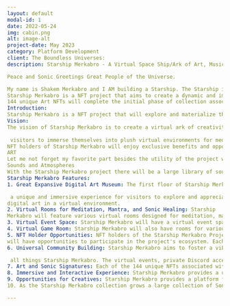 ```yaml
---
layout: default
modal-id: 1
date: 2022-05-24
img: cabin.png
alt: image-alt
project-date: May 2023
category: Platform Development
client: The Boundless Universes:
description: Starship Merkabro - A Virtual Space Ship/Ark of Art, Music, and Healing in the Metaverse, Universe or Anyverse

Peace and Sonic Greetings Great People of the Universe. 

My name is Shakem Merkabro and I AM building a Starship. The Starship is for cyberspace, the meta verse, the universe or any verse. If/When this becomes a physical starship the blockchain will show us it all started right here with you reading this.
Starship Merkabro is a NFT project that aims to create a dynamic and immersive Space Ship/Virtual environment where art, music, healing/alignment, and community converge in web3 and the blockchain. The project features a Great Expansive Digital Art Museum on the first floor of the virtual ship showcasing a diverse collection of art, digital art , music from featured artists or exhibits.The virtual space ship also features various virtual rooms and atmospheres for meditation, mantra, and sonic healing, as well as a virtual event space for concerts, parties, and conferences.
144 unique Art NFTs will complete the initial phase of collection associated with this project, each with its own sonic signature that will be used for access to the Star Ship and exclusive benefits. Starship Merkabro aims to create a vibrant and interactive community of creatives, artists, healers, and supporters in the web3 environment and beyond.
Introduction:
Starship Merkabro is a NFT project that will explore and materialize the concept of a virtual space within space by creating a dynamic and immersive virtual environment where art, music, healing, and community-building converge. The project aims to provide NFT holders with a unique and interactive experience within the metaverse, fostering a vibrant community of creatives, artists, healers, and enthusiasts. The following outlines the vision, features, benefits, and roadmap of Starship Merkabro.
Vision:
The vision of Starship Merkabro is to create a virtual ark of creativity, art, music, healing, learning, and alignment that transcends traditional boundaries and fosters a dynamic and interactive community within the ‘metaverse’ and greater universe. The project aims to provide a platform for renowned and emerging artists to showcase their digital art. The Starship Merkabro also is a place for
  
 visitors to immerse themselves into plush virtual environments for meditation, mantra, and sonic healing. The virtual spaceship also includes an Event space to host virtual events such as concerts, parties, and conferences. These will be able to be accessed through web3 platforms which also includes mobile, occulus and other VR/AR technology
NFT holders of Starship Merkabro will enjoy exclusive benefits and opportunities to participate in the project's ecosystem by way of private discord. NFT holders will also have Free entry to all virtual rooms, live events and museum exhibitions we plan to have annually once the starship launches. This will bridge the virtual world with the physical world. NFT holders will also receive a portion of proceeds from these said events. The project also aims to create a marketplace for renting out virtual rooms and event spaces while also offering virtual atmospheres and environments for ownership.
ART
Let me not forget my favorite part besides the utility of the project which is The Artwork that comes with this NFT. The artwork is what I call Sonic Art which is a original digital artwork with a Sonic rendition of it which I like to call a Sonic signature. The Sonic signature includes frequencies and sounds unique to the particular artwork. The Sonic signature portion of the art will act as a access card or Sonic password to access certain aspects and benefits of the project. On top of that the artwork can be displayed in frames, digital frames, merchandise or whatever creative use you may have with this digital Art.
Sounds and Atmospheres
With the Starship Merkabro project there will be a large library of sounds, sound effects and specialized atmospheres created and stored in the form of NFTs these will be used within the starship Merkabro ecosystem and some beyond as the web3 and the meta verse continues to expand. These sounds will be tokenized and available for sale and staking so that the NFT owner may generate rewards as these are used.
Starship Merkabro Features:
1. Great Expansive Digital Art Museum: The first floor of Starship Merkabro will feature a Great Expansive Digital Art Museum, showcasing a diverse collection of digital art from my collection, featured digital artists and whatever exhibit we may be displaying at the time.The museum will provide

 a unique and immersive experience for visitors to explore and appreciate
digital art in a virtual environment.
2. Virtual Rooms for Meditation, Mantra, and Sonic Healing: Starship
Merkabro will feature various virtual rooms designed for meditation, mantra, and sonic healing. Visitors can immerse themselves in these virtual environments and experience the benefits of these practices in a unique and interactive way.The virtual rooms for meditation, mantra, and sonic healing within Starship Merkabro provide a unique and accessible way for individuals to engage in healing practices in a virtual environment. This can have positive impacts on mental, emotional, and physical well-being, providing a valuable resource for individuals seeking healing and alignment.
3. Virtual Event Space: Starship Merkabro will have a virtual event space that can host virtual concerts, parties, conferences, and other events. This creates a dynamic and interactive social experience within the metaverse and beyond, allowing visitors to participate in virtual events and connect with like-minded individuals from around the world.
4. Virtual Game Room: Starship Merkabro will also have rooms for various games and also .web3 based games as well to partake in.
5. NFT Holder Opportunities: NFT holders of the Starship Merkabro Project
will have opportunities to participate in the project's ecosystem. Each Star a ship Merkabro NFT passively yields a return while in wallet.NFT holders can generate rewards as non-NFT holders rent out virtual rooms,atmospheres and event spaces within the Starship Merkabro Virtual Star Ship. They will also have vip access and entry to any live events and museum exhibits, while receiving a portion of the proceeds from events opened to non-NFT holders. Once the first wave of NFTs are sold, some Virtual atmospheres and rooms will be auctioned ,sold and rented to provide NFT holders with unique opportunities for ownership, investment, and participation in the project's ecosystem growth and value.
6. Universal Community Building: Starship Merkabro aims to foster a vibrant community of creatives, artists, healers, and enthusiasts from around the world, creating connections, collaborations, and opportunities for growth within web3 blockchain and beyond. Through virtual events, exclusive benefits for NFT holders, and opportunities for participation and ownership, the project aims to create a strong and engaged community that supports and uplifts each other. There will be a private discord for NFT holders where we can curate a community based on the love and growth of these great things we speak of. Also to have decntralized ‘central’ location to talk about

 all things Starship Merkabro. The virtual events, private Discord access, and NFT holder benefits promote community building providing a supportive and inclusive space for individuals interested in art, music, and healing.
7. Art and Sonic Signatures: Each of the 144 unique NFTs associated with Starship Merkabro will have its own sonic signature. This adds an interactive and immersive element to the project, allowing NFT holders to experience art and music in a multisensory way.
8. Immersive and Interactive Experience: Starship Merkabro provides a unique and immersive experience for visitors to explore and appreciate digital art, music, and healing practices in a virtual environment through web3, blockchain, VR/AR technologies. NFT holders can actively participate in the project's ecosystem, attend virtual events, and engage with the community, creating a dynamic and interactive experience.
9. Opportunities for Creatives: Starship Merkabro provides a platform for artists to showcase their digital art and connect with a global audience. NFT holders can also generate a reward as virtual rooms and event spaces are rented out and utilized providing unique opportunities for ownership, investment, and participation in the project's growth.
10. As the Starship Merkabro collection grows a large collection of Sonic signatures, sound effects, unique sounds, atmospheric sounds etc. will be generated and collected. As Starship Merkabro and web3 continue to grow and expand the value of these virtual assets can be leveraged as the will be forever stored in the blockchain.

---
```

